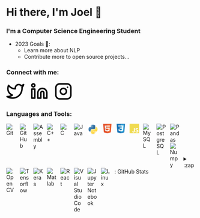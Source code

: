 # Hi there, I'm Joel 👋 

### I'm a Computer Science Engineering Student

-  2023 Goals 🥅: 
   - Learn more about NLP
   - Contribute more to open source projects...
 

### Connect with me:


[![website](./img/twitter-light.svg)](https://twitter.com/joeljoeljohn#gh-light-mode-only)
&nbsp;&nbsp;
[![website](./img/linkedin-light.svg)](https://linkedin.com/in/joel-john-42a17156#gh-light-mode-only)
&nbsp;&nbsp;
[![website](./img/instagram-light.svg)](https://instagram.com/joel_john_135#gh-light-mode-only)

### Languages and Tools:



<img align="left" alt="Git" width="26px" src="https://cdn.jsdelivr.net/gh/devicons/devicon/icons/git/git-original.svg" style="padding-right:10px;" />
<img align="left" alt="GitHub" width="26px" src="https://www.svgrepo.com/show/512317/github-142.svg" style="padding-right:10px;" />
<img align="left" alt="Assembly" width="26px" src="https://www.pngkey.com/png/detail/479-4794953_assembly-x86-x86-icon.png" style="padding-right:10px;" />
<img align="left" alt="C++" width="26px" src="https://cdn.jsdelivr.net/gh/devicons/devicon/icons/cplusplus/cplusplus-original.svg" style="padding-right:10px;" />
<img align="left" alt="C" width="26px" src="https://cdn.jsdelivr.net/gh/devicons/devicon/icons/c/c-original.svg" style="padding-right:10px;" />
<img align="left" alt="Java" width="26px" src="https://cdn.jsdelivr.net/gh/devicons/devicon/icons/java/java-original.svg" style="padding-right:10px;" />
<img align="left" alt="Python" width="30px" src="https://raw.githubusercontent.com/devicons/devicon/master/icons/python/python-original.svg" style="padding-right:10px;" />
<img align="left" alt="HTML" width="26px" src="https://raw.githubusercontent.com/devicons/devicon/master/icons/html5/html5-original.svg" style="padding-right:10px;" />
<img align="left" alt="CSS" width="26px" src="https://raw.githubusercontent.com/devicons/devicon/master/icons/css3/css3-original.svg" style="padding-right:10px;" />
<img align="left" alt="JavaScript" width="26px" src="https://raw.githubusercontent.com/devicons/devicon/master/icons/javascript/javascript-plain.svg" style="padding-right:10px;" />
<img align="left" alt="MySQL" width="26px" src="https://cdn.jsdelivr.net/gh/devicons/devicon/icons/mysql/mysql-original.svg" style="padding-right:10px;" />
<img align="left" alt="PostgreSQL" width="26px" src="https://www.svgrepo.com/show/354200/postgresql.svg" style="padding-right:10px;" />
<img align="left" alt="Pandas" width="26px" src="https://upload.wikimedia.org/wikipedia/commons/2/22/Pandas_mark.svg" style="padding-right:10px;" />
<img align="left" alt="Numpy" width="26px" src="https://www.svgrepo.com/show/354127/numpy.svg" style="padding-right:10px;" />
<img align="left" alt="OpenCV" width="26px" src="https://www.svgrepo.com/show/354139/opencv.svg" style="padding-right:10px;" />
<img align="left" alt="Tensorflow" width="26px" src="https://www.svgrepo.com/show/354440/tensorflow.svg" style="padding-right:10px;" />
<img align="left" alt="Keras" width="26px" src="https://upload.wikimedia.org/wikipedia/commons/a/ae/Keras_logo.svg" style="padding-right:10px;" />
<img align="left" alt="Matlab" width="26px" src="https://www.svgrepo.com/show/373830/matlab.svg" style="padding-right:10px;" />
<br />
<img align="left" alt="React" width="26px" src="https://cdn.jsdelivr.net/gh/devicons/devicon/icons/react/react-original.svg" style="padding-right:10px;" />
<img align="left" alt="Visual Studio Code" width="26px" src="https://www.svgrepo.com/show/354522/visual-studio-code.svg" style="padding-right:10px;" />
<img align="left" alt="Jupyter Notebook" width="26px" src="https://www.svgrepo.com/show/353949/jupyter.svg" style="padding-right:10px;" />
<img align="left" alt="Linux" width="26px" src="https://www.svgrepo.com/show/448236/linux.svg" style="padding-right:10px;" />

<br />
<br />
<br />
<br />
<details>
  <summary>:zap: GitHub Stats</summary>

  ![Top Langs](https://github-readme-stats.vercel.app/api/top-langs/?username=joeljohn135)

  [![GitHub Streak](http://github-readme-streak-stats.herokuapp.com?user=joeljohn135&theme=ayu-mirage&date_format=M%20j%5B%2C%20Y%5D)](https://git.io/streak-stats)
  
</details>



[twitter]: https://twitter.com/joeljoeljohn
[instagram]: https://www.instagram.com/joel_john_135/
[linkedin]: https://www.linkedin.com/in/joel-john-42a17156/


